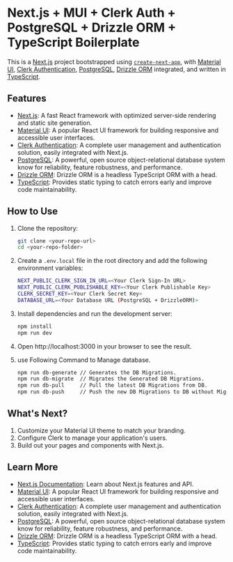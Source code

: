 # Next.js + MUI + Clerk Auth + PostgreSQL + Drizzle ORM + TypeScript Boilerplate

This is a [Next.js](https://nextjs.org/) project bootstrapped using [`create-next-app`](https://github.com/vercel/next.js/tree/HEAD/packages/create-next-app), with [Material UI](https://mui.com/), [Clerk Authentication](https://clerk.dev/), [PostgreSQL](https://www.postgresql.org/), [Drizzle ORM](https://orm.drizzle.team/) integrated, and written in [TypeScript](https://www.typescriptlang.org/).

## Features

- [Next.js](https://nextjs.org/): A fast React framework with optimized server-side rendering and static site generation.
- [Material UI](https://mui.com/): A popular React UI framework for building responsive and accessible user interfaces.
- [Clerk Authentication](https://clerk.dev/): A complete user management and authentication solution, easily integrated with Next.js.
- [PostgreSQL](https://www.postgresql.org/): A powerful, open source object-relational database system know for reliability, feature robustness, and performance.
- [Drizzle ORM](https://orm.drizzle.team/): Drizzle ORM is a headless TypeScript ORM with a head.
- [TypeScript](https://www.typescriptlang.org/): Provides static typing to catch errors early and improve code maintainability.

## How to Use

1. Clone the repository:

   ```bash
   git clone <your-repo-url>
   cd <your-repo-folder>

   ```

2. Create a `.env.local` file in the root directory and add the following environment variables:

   ```bash
   NEXT_PUBLIC_CLERK_SIGN_IN_URL=<Your Clerk Sign-In URL>
   NEXT_PUBLIC_CLERK_PUBLISHABLE_KEY=<Your Clerk Publishable Key>
   CLERK_SECRET_KEY=<Your Clerk Secret Key>
   DATABASE_URL=<Your Database URL (PostgreSQL + DrizzleORM)>

   ```

3. Install dependencies and run the development server:

   ```bash
   npm install
   npm run dev
   ```

4. Open http://localhost:3000 in your browser to see the result.

5. use Following Command to Manage database.

   ```bash
   npm run db-generate // Generates the DB Migrations.
   npm run db-migrate  // Migrates the Generated DB Migrations.
   npm run db-pull     // Pull the latest DB Migrations from DB.
   npm run db-push     // Push the new DB Migrations to DB without Migrations.
   ```

## What's Next?

1. Customize your Material UI theme to match your branding.
2. Configure Clerk to manage your application's users.
3. Build out your pages and components with Next.js.

## Learn More

- [Next.js Documentation](https://nextjs.org/docs): Learn about Next.js features and API.
- [Material UI](https://mui.com/): A popular React UI framework for building responsive and accessible user interfaces.
- [Clerk Authentication](https://clerk.com/): A complete user management and authentication solution, easily integrated with Next.js.
- [PostgreSQL](https://www.postgresql.org/): A powerful, open source object-relational database system know for reliability, feature robustness, and performance.
- [Drizzle ORM](https://orm.drizzle.team/): Drizzle ORM is a headless TypeScript ORM with a head.
- [TypeScript](https://www.typescriptlang.org/): Provides static typing to catch errors early and improve code maintainability.
